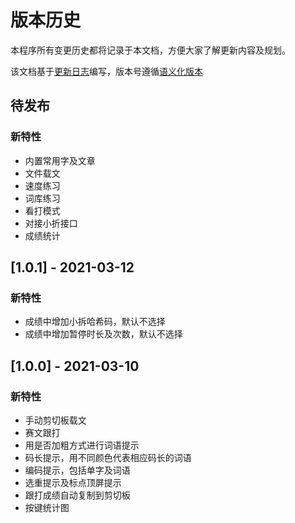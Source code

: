 # 版本历史

本程序所有变更历史都将记录于本文档，方便大家了解更新内容及规划。

该文档基于[更新日志](https://keepachangelog.com/zh-CN/1.0.0/)编写，版本号遵循[语义化版本](https://semver.org/)

## 待发布

### 新特性

- 内置常用字及文章
- 文件载文
- 速度练习
- 词库练习
- 看打模式
- 对接小折接口
- 成绩统计

## [1.0.1] - 2021-03-12

### 新特性

- 成绩中增加小拆哈希码，默认不选择
- 成绩中增加暂停时长及次数，默认不选择

## [1.0.0] - 2021-03-10

### 新特性

- 手动剪切板载文
- 赛文跟打
- 用是否加粗方式进行词语提示
- 码长提示，用不同颜色代表相应码长的词语
- 编码提示，包括单字及词语
- 选重提示及标点顶屏提示
- 跟打成绩自动复制到剪切板
- 按键统计图
